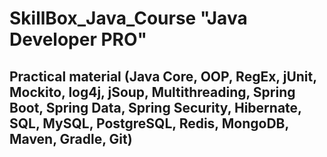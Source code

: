 # SkillBox_Java_Course "Java Developer PRO"
## Practical material (Java Core, OOP, RegEx, jUnit, Mockito, log4j, jSoup, Multithreading, Spring Boot, Spring Data, Spring Security, Hibernate, SQL, MySQL, PostgreSQL, Redis, MongoDB, Maven, Gradle, Git)